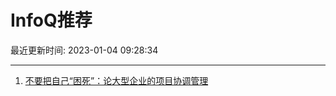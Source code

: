 # InfoQ推荐

最近更新时间: 2023-01-04 09:28:34

--- 
1. [不要把自己“困死”：论大型企业的项目协调管理](https://www.infoq.cn/article/FzVSOWKXSWNP7aMtXEjv) 

